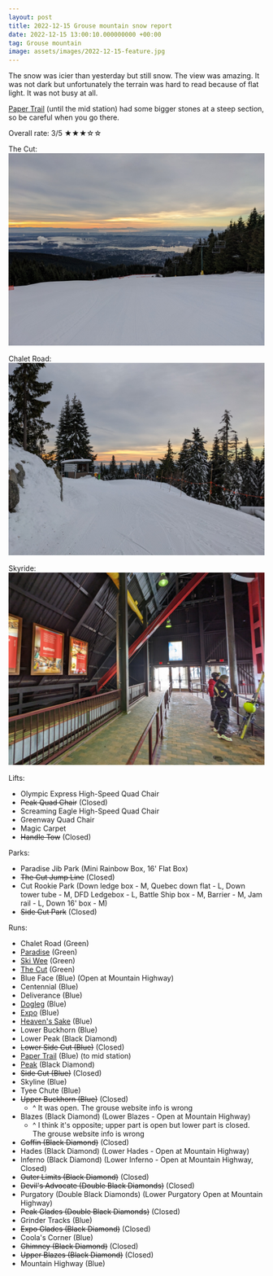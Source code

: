 ```yaml
---
layout: post
title: 2022-12-15 Grouse mountain snow report
date: 2022-12-15 13:00:10.000000000 +00:00
tag: Grouse mountain
image: assets/images/2022-12-15-feature.jpg
---
```


The snow was icier than yesterday but still snow. The view was amazing. It was not dark but unfortunately the terrain was hard to read because of flat light. It was not busy at all.

[Paper Trail](/paper-trail/) (until the mid station) had some bigger stones at a steep section, so be careful when you go there.

Overall rate: 3/5 ★★★☆☆

The Cut:
![](/assets/images/2022-12-15-the-cut.jpg)

Chalet Road:
![](/assets/images/2022-12-15-chalet-road.jpg)

Skyride:
![](/assets/images/2022-12-15-skyride.jpg)

Lifts:

* Olympic Express High-Speed Quad Chair
* <del>Peak Quad Chair</del> (Closed)
* Screaming Eagle High-Speed Quad Chair
* Greenway Quad Chair
* Magic Carpet
* <del>Handle Tow</del> (Closed)

Parks:

* Paradise Jib Park (Mini Rainbow Box, 16' Flat Box)
* <del>The Cut Jump Line</del> (Closed)
* Cut Rookie Park (Down ledge box - M, Quebec down flat - L, Down tower tube - M, DFD Ledgebox - L, Battle Ship box - M, Barrier - M, Jam rail - L, Down 16' box - M)
* <del>Side Cut Park</del> (Closed)

Runs:

* Chalet Road (Green)
* [Paradise](/grouse/paradise) (Green)
* [Ski Wee](/magic-carpet/) (Green)
* [The Cut](/grouse/the-cut/) (Green)
* Blue Face (Blue) (Open at Mountain Highway)
* Centennial (Blue)
* Deliverance (Blue)
* [Dogleg](/dogleg/) (Blue)
* [Expo](/grouse/expo/) (Blue)
* [Heaven's Sake](/heavens-sake/) (Blue)
* Lower Buckhorn (Blue)
* Lower Peak (Black Diamond)
* <del>Lower Side Cut (Blue)</del> (Closed)
* [Paper Trail](/paper-trail/) (Blue) (to mid station)
* [Peak](/grouse/peak/) (Black Diamond)
* <del>Side Cut (Blue)</del> (Closed)
* Skyline (Blue)
* Tyee Chute (Blue)
* <del>Upper Buckhorn (Blue)</del> (Closed)
    * ^ It was open. The grouse website info is wrong
* Blazes (Black Diamond) (Lower Blazes - Open at Mountain Highway)
    * ^ I think it's opposite; upper part is open but lower part is closed. The grouse website info is wrong
* <del>Coffin (Black Diamond)</del> (Closed)
* Hades (Black Diamond) (Lower Hades - Open at Mountain Highway)
* Inferno (Black Diamond) (Lower Inferno - Open at Mountain Highway, Closed)
* <del>Outer Limits (Black Diamond)</del> (Closed)
* <del>Devil's Advocate (Double Black Diamonds)</del> (Closed)
* Purgatory (Double Black Diamonds) (Lower Purgatory Open at Mountain Highway)
* <del>Peak Glades (Double Black Diamonds)</del> (Closed)
* Grinder Tracks (Blue)
* <del>Expo Glades (Black Diamond)</del> (Closed)
* Coola's Corner (Blue)
* <del>Chimney (Black Diamond)</del> (Closed)
* <del>Upper Blazes (Black Diamond)</del> (Closed)
* Mountain Highway (Blue)

